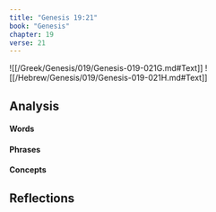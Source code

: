 ```yaml
---
title: "Genesis 19:21"
book: "Genesis"
chapter: 19
verse: 21
---
```

![[/Greek/Genesis/019/Genesis-019-021G.md#Text]]
![[/Hebrew/Genesis/019/Genesis-019-021H.md#Text]]

## Analysis

#### Words

#### Phrases

#### Concepts

## Reflections
